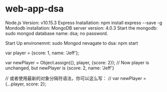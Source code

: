 # web-app-dsa

Node.js Version: v10.15.3
Express Inatallation: npm install express --save -g
Mondodb installation: MongoDB server version: 4.0.3
Start the mongodb: sudo mongod
database name: dsa; no password.

Start Up environemnt:
sudo Mongod
nevagate to dsa: npm start

var player = {score: 1, name: 'Jeff'};

var newPlayer = Object.assign({}, player, {score: 2});
// Now player is unchanged, but newPlayer is {score: 2, name: 'Jeff'}

// 或者使用最新的对象分隔符语法，你可以这么写：
// var newPlayer = {...player, score: 2};
